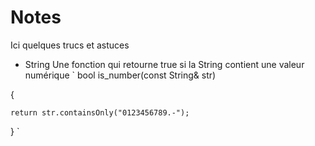 # Notes
Ici quelques trucs et astuces 

* String
  Une fonction qui retourne true si la String contient une valeur numérique
`
  bool is_number(const String& str)
  
{

	return str.containsOnly("0123456789.-");
	
}
`
  
